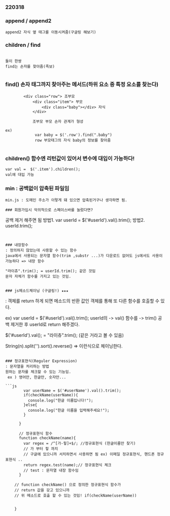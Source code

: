 ### 220318

### append / append2

```
append2 자식 옆 태그를 이동시켜줌(구글링 해보기)

```

### children / find
```

둘이 한쌍 
find는 손자를 찾아줌(족보)


```

### find() 손자 태그까지 찾아주는 메서드(하위 요소 중 특정 요소를 찾는다)
```
        <div class="row"> 조부모
            <div class="item"> 부모
                <div class="baby"></div> 자식
            </div>

            조부모 부모 손자 관계가 형성

ex) 
             var baby = $('.row').find(".baby")
             row 부모태그의 자식 baby의 정보를 찾아줌


```

### children() 함수엔 리턴값이 있어서 변수에 대입이 가능하다!
```
var val =  $('.item').children();
val에 대입 가능

```


### min : 공백없이 압축된 파일임
```
min.js : 도메인 주소가 이렇게 돼 있으면 압축된거구나 생각하면 됨.
````


```
### 회원가입시 악의적으로 스페이스바를 눌렀다면?
```
공백 제거 해주면 됨
 방법1. var userId = $('#userId').val().trim();
 방법2. userId.trim();
```


### 내장함수
: 정의하지 않았는데 사용할 수 있는 함수
java에서 사용되는 문자열 함수(trim ,substr ...)가 다운로드 없어도 js에서도 사용이 가능하다 => 내장 함수

"라이츄".trim(); = userId.trim(); 같은 것임
문자 자체가 함수를 가지고 있는 것임.


### js메소드체이닝 (구글링!) ★★★
```
: 객체를 return 하게 되면 메소드의 반환 값인 객체를 통해 또 다른 함수를 호출할 수 있다.

ex)
var userId = $('#userId').val().trim();
userId의 -> val() 함수를 -> trim() 공백 제거한 후
userId로 return 해주겠다. 

$('#userId').val(); = "라이츄".trim(); (같은 거라고 볼 수 있음)

String(n).split('').sort().reverse() => 이런식으로 체이닝한다.
```

### 정규표현식(Reguler Expression)
: 문자열을 처리하는 방법
원하는 문자를 체크할 수 있는 기능임.
 ex ) 영어만, 한글만, 숫자만...

```js
        var userName = $('#userName').val().trim();
        if(checkName(userName)){
          console.log("한글 이름입니다!");
        }else{
          console.log("한글 이름을 입력해주세요!");
        }

      }

      // 정규표현식 함수
      function checkName(name){
        var regex = /^[가-힣]+$/; //정규표현식 (한글이름만 찾기)
        // 가 부터 힣 까지 
        // 구글에 있으니까 서치하면서 사용하면 됨 ex) 이메일 정규표현식, 핸드폰 정규표현식 ..
        return regex.test(name);// 정규표현식 체크
        // test : 문자열 내장 함수임 
      }

    // function checkName() 으로 정의한 정규표현식 함수가 
    // return 값을 갖고 있으니까 
    // 위 메소드로 호출 할 수 있는 것임! if(checkName(userName))

        
    }

```